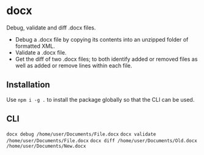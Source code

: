 # docx
Debug, validate and diff .docx files.

* Debug a .docx file by copying its contents into an unzipped folder of formatted XML.
* Validate a .docx file.
* Get the diff of two .docx files; to both identify added or removed files as well as added or remove lines within each file.

## Installation

Use `npm i -g .` to install the package globally so that the CLI can be used.

## CLI

`docx debug /home/user/Documents/File.docx`
`docx validate /home/user/Documents/File.docx`
`docx diff /home/user/Documents/Old.docx /home/user/Documents/New.docx`